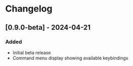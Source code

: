# Changelog

## [0.9.0-beta] - 2024-04-21

### Added

- Initial beta release
- Command menu display showing available keybindings

